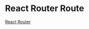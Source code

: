 # React Router Route

[React Router](https://btholt.github.io/complete-intro-to-react-v6/react-router)
